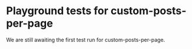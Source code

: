 # Playground tests for custom-posts-per-page
We are still awaiting the first test run for custom-posts-per-page.
